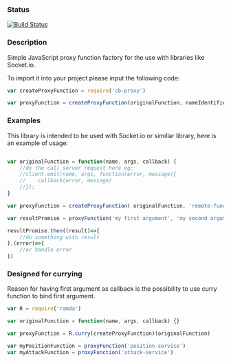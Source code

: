 ### Status
[![Build Status](https://travis-ci.org/creative-berserkers/proxy.svg)](https://travis-ci.org/creative-berserkers/proxy)

### Description
Simple JavaScript proxy function factory for the use with libraries like Socket.io.

To import it into your project please input the following code:

```JavaScript
var createProxyFunction = require('cb-proxy')

var proxyFunction = createProxyFunction(originalFunction, nameIdentifier)
```
### Examples

This library is intended to be used with Socket.io or simillar library, here is an example of usage:

```JavaScript

var originalFunction = function(name, args, callback) {
    //do the call server request here eg:
    //client.emit(name, args, function(error, message){
    //    callback(error, message)
    //});
}

var proxyFunction = createProxyFunction( originalFunction, 'remote-function-name') //this name will be passed to callback as first argument

var resultPromise = proxyFunction('my first argument', 'my second argument') //both arguments will be passed to callback

resultPromise.then((result)=>{
    //do something with result
},(error)=>{
    //or handle error
})
```

### Designed for currying

Reason for having first argument as callback is the possibility to use curry function to bind first argument.

```JavaScript
var R = require('ramda')

var originalFunction = function(name, args, callback) {}

var proxyFunction = R.curry(createProxyFunction)(originalFunction)

var myPositionFunction = proxyFunction('position-service')
var myAttackFunction = proxyFunction('attack-service')
```
